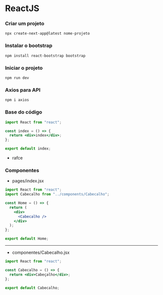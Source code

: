 # ReactJS

### Criar um projeto

    npx create-next-app@latest nome-projeto

### Instalar o bootstrap

    npm install react-bootstrap bootstrap

### Iniciar o projeto

    npm run dev

### Axios para API

    npm i axios

### Base do código

```jsx
import React from "react";

const index = () => {
  return <div>index</div>;
};

export default index;
```

- rafce

### Componentes

- pages/index.jsx

```jsx
import React from "react";
import Cabecalho from "../components/Cabecalho";

const Home = () => {
  return (
    <div>
      <Cabecalho />
    </div>
  );
};

export default Home;
```

---

- componentes/Cabecalho.jsx

```jsx
import React from "react";

const Cabecalho = () => {
  return <div>Cabeçalho</div>;
};

export default Cabecalho;
```
